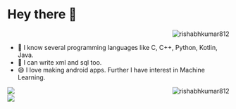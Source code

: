 # **Hey there 👋**
<p align="right"> <img src="https://komarev.com/ghpvc/?username=rishabhkumar812&label=Profile%20views&color=0e75b6&style=flat" alt="rishabhkumar812" /> </p>

- 🔭 I know several programming languages like C, C++, Python, Kotlin, Java.
- 🌱 I can write xml and sql too.
- 😄 I love making android apps. Further I have interest in Machine Learning.


<a href="https://github.com/rishabhkumar812/rishabhkumar812">
  <img align="left" src="https://github-readme-stats.vercel.app/api?username=rishabhkumar812&show_icons=true&theme=radical&repo=rishabhkumar812" />
  <img align="right" src="https://github-readme-streak-stats.herokuapp.com/?user=rishabhkumar812&theme=midnight-purple" alt="rishabhkumar812" />
</a>

<br>
<a href="https://github.com/rishabhkumar812/rishabhkumar812">
 <img align="left" src="https://github-readme-stats.vercel.app/api/top-langs/?username=rishabhkumar812&show_icons=true&theme=radical&repo=rishabhkumar812" />
 </a>

<!--
**rishabhkumar812/rishabhkumar812** is a ✨ _special_ ✨ repository because its `README.md` (this file) appears on your GitHub profile.

Here are some ideas to get you started:
-->


